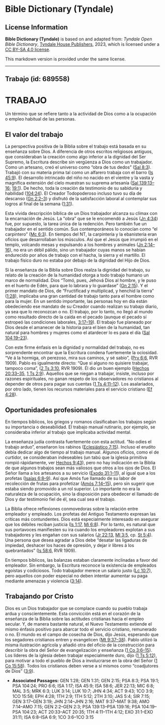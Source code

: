 # Bible Dictionary (Tyndale)

## License Information

**Bible Dictionary (Tyndale)** is based on and adapted from: _Tyndale Open Bible Dictionary_, [Tyndale House Publishers](https://tyndaleopenresources.com/), 2023, which is licensed under a [CC BY-SA 4.0 license](https://creativecommons.org/licenses/by-sa/4.0/legalcode.en).

This markdown version is provided under the same license.



--------------------------------

## Trabajo (id: 689558)

TRABAJO
=======

Un término que se refiere tanto a la actividad de Dios como a la ocupación o empleo habitual de las personas.

El valor del trabajo
--------------------

La perspectiva positiva de la Biblia sobre el trabajo está basada en su enseñanza sobre Dios. A diferencia de otros escritos religiosos antiguos, que consideraban la creación como algo inferior a la dignidad del Ser Supremo, la Escritura describe sin vergüenza a Dios como un trabajador. Como un artesano, creó el universo como “obra de tus dedos” ([Sal 8:3](https://ref.ly/Ps8:3)). Trabajó con su materia prima tal como un alfarero trabaja con el barro ([Is 45:9](https://ref.ly/Isa45:9)). El desarrollo intrincado del niño no nacido en el vientre y la vasta y magnífica extensión del cielo muestran su suprema artesanía ([Sal 139:13–16](https://ref.ly/Ps139:13-Ps139:16); [19:1](https://ref.ly/Ps19:1)). De hecho, toda la creación da testimonio de su sabiduría y habilidad ([104:24](https://ref.ly/Ps104:24)). El Creador Todopoderoso incluso tuvo su día de descanso ([Gn 2:2–3](https://ref.ly/Gen2:2-Gen2:3)) y disfrutó de la satisfacción laboral al contemplar sus logros al final de la semana ([1:31](https://ref.ly/Gen1:31)).

Esta vívida descripción bíblica de un Dios trabajador alcanza su clímax con la encarnación de Jesús. La "obra” que se le encomendó a Jesús ([Jn 4:34](https://ref.ly/John4:34)) fue, por supuesto, la tarea única de la redención. Pero también fue un trabajador en el sentido común. Sus contemporáneos lo conocían como “el carpintero” ([Mc 6:3](https://ref.ly/Mark6:3)). En tiempos del NT, la carpintería y la ebanistería eran oficios que desarrollaban los músculos. Así que el Jesús que irrumpió en el templo, volcando mesas y expulsando a los hombres y animales ([Jn 2:14–16](https://ref.ly/John2:14-John2:16)), no era un débil pálido, sino un trabajador cuyas manos se habían endurecido por años de trabajo con el hacha, la sierra y el martillo. El trabajo físico duro no estaba por debajo de la dignidad del Hijo de Dios.

Si la enseñanza de la Biblia sobre Dios realza la dignidad del trabajo, su relato de la creación de la humanidad otorga a todo trabajo humano un marco de normalidad. Dios “Tomó, pues, Jehová Dios al hombre, y le puso en el huerto de Edén, para que lo labrara y lo guardase” ([Gn 2:15](https://ref.ly/Gen2:15)). Y el primer mandato de Dios, de “Fructificad y multiplicad, y henchid la tierra” ([1:28](https://ref.ly/Gen1:28)), implicaba una gran cantidad de trabajo tanto para el hombre como para la mujer. En un sentido importante, las personas hoy en día están obedeciendo ese mandato de su Creador cuando realizan su trabajo diario, ya sea que lo reconozcan o no. El trabajo, por lo tanto, no llegó al mundo como resultado directo de la caída en el pecado (aunque el pecado sí estropeó las condiciones laborales, [3:17–19](https://ref.ly/Gen3:17-Gen3:19)). El trabajo fue planeado por Dios desde el amanecer de la historia para el bien de la humanidad, tan natural para hombres y mujeres como el atardecer lo es para el día ([Sal 104:19–23](https://ref.ly/Ps104:19-Ps104:23)).

Con este firme énfasis en la dignidad y normalidad del trabajo, no es sorprendente encontrar que la Escritura condena fuertemente la ociosidad. “Ve á la hormiga, oh perezoso, mira sus caminos, y sé sabio”, ([Prv 6:6](https://ref.ly/Prov6:6), RVR 1909\). Pablo es igualmente directo: “Que si alguno no quisiere trabajar, tampoco coma”, ([2 Ts 3:10](https://ref.ly/2Thess3:10), RVR 1909\). Él dio un buen ejemplo ([Hechos 20:33–35,](https://ref.ly/Acts20:33-Acts20:35) [1 Ts 2:9](https://ref.ly/1Thess2:9)). Aquellos que se niegan a trabajar, insiste, incluso por razones espirituales, no ganan respeto de los observadores no cristianos al depender de otros para pagar sus cuentas ([1 Ts 4:11–12](https://ref.ly/1Thess4:11-1Thess4:12)). Los asalariados, por otro lado, tienen los recursos materiales para el servicio cristiano ([Ef 4:28](https://ref.ly/Eph4:28)).

Oportunidades profesionales
---------------------------

En tiempos bíblicos, los griegos y romanos clasificaban los trabajos según su importancia o deseabilidad. El trabajo manual rutinario, por ejemplo, se consideraba inferior al trabajo que implicaba actividad mental.

La enseñanza judía contrasta fuertemente con esta actitud. “No odies el trabajo arduo”, enseñaron los rabinos ([Eclesiástico 7:15](https://ref.ly/Sir7:15)). Incluso el erudito debía dedicar algo de tiempo al trabajo manual. Algunos oficios, como el de curtidor, se consideraban indeseables (un tabú que la iglesia primitiva rompió rápidamente, ver [Hechos 9:43](https://ref.ly/Acts9:43)), pero no hay indicación en la Biblia de que algunos trabajos sean más valiosos que otros a los ojos de Dios. El Señor llama a los artesanos a su servicio ([Éxodo 31:1–11](https://ref.ly/Exod31:1-Exod31:11)), al igual que a los profetas ([Isaías 6:8–9](https://ref.ly/Isa6:8-Isa6:9)). Así que Amós fue llamado de su labor de recolección de frutas para profetizar ([Amós 7:14–15](https://ref.ly/Amos7:14-Amos7:15)), pero sin sugerir que estaba siendo promovido a un rol superior. Lo importante no era la naturaleza de la ocupación, sino la disposición para obedecer el llamado de Dios y dar testimonio fiel de él, sea cual sea el trabajo.

La Biblia ofrece reflexiones conmovedoras sobre la relación entre empleador y empleado. Los profetas del Antiguo Testamento expresan las críticas más contundentes. Dios está especialmente interesado en asegurar que los débiles reciban justicia ([Is 1:17,](https://ref.ly/Isa1:17) [Mi 6:8](https://ref.ly/Mic6:8)). Por lo tanto, es natural que sus portavoces manifiesten su ira cuando los empleadores explotan a sus trabajadores y les engañan con sus salarios ([Jr 22:13,](https://ref.ly/Jer22:13) [Ml 3:5,](https://ref.ly/Mal3:5) cp. [St 5:4](https://ref.ly/Jas5:4)). Una persona que desea agradar a Dios debe “desatar las ligaduras de impiedad, deshacer los haces de opresión, y dejar ir libres á los quebrantados” ([Is 58:6](https://ref.ly/Isa58:6), RVR 1909\).

En tiempos bíblicos, las balanzas estaban claramente inclinadas a favor del empleador. Sin embargo, la Escritura reconoce la existencia de empleados egoístas y codiciosos. Todo trabajador merece un salario justo ([Lc 10:7](https://ref.ly/Luke10:7)), pero aquellos con poder especial no deben intentar aumentar su paga mediante amenazas y violencia ([3:14](https://ref.ly/Luke3:14)).

Trabajando por Cristo
---------------------

Dios es un Dios trabajador que se complace cuando su pueblo trabaja ardua y conscientemente. Esta convicción está en el corazón de la enseñanza de la Biblia sobre las actitudes cristianas hacia el empleo secular. Y, de manera bastante natural, el Nuevo Testamento extiende el mismo énfasis positivo para abarcar todo el servicio cristiano, remunerado o no. El mundo es el campo de cosecha de Dios, dijo Jesús, esperando que los segadores cristianos entren y evangelicen ([Mt 9:37–38](https://ref.ly/Matt9:37-Matt9:38)). Pablo utilizó la misma ilustración agrícola y añadió otra del oficio de la construcción para describir la obra del Señor de evangelización y enseñanza ([1 Co 3:6–15](https://ref.ly/1Cor3:6-1Cor3:15)). Los líderes de la iglesia deben trabajar especialmente duro, dijo ([1 Ts 5:12](https://ref.ly/1Thess5:12)), para motivar a todo el pueblo de Dios a involucrarse en la obra del Señor ([1 Co 15:58](https://ref.ly/1Cor15:58)). Todos los cristianos deben verse a sí mismos como “coadjutores de Dios” ([3:9](https://ref.ly/1Cor3:9)).

* **Associated Passages:** GEN 1:28; GEN 1:31; GEN 2:15; PSA 8:3; PSA 19:1; PSA 104:24; PRO 6:6; ISA 1:17; ISA 45:9; ISA 58:6; JER 22:13; MIC 6:8; MAL 3:5; MRK 6:3; LUK 3:14; LUK 10:7; JHN 4:34; ACT 9:43; 1CO 3:9; 1CO 15:58; EPH 4:28; 1TH 2:9; 1TH 5:12; 2TH 3:10; JAS 5:4; SIR 7:15; GEN 3:17–GEN 3:19; JHN 2:14–JHN 2:16; MAT 9:37–MAT 9:38; AMO 7:14–AMO 7:15; GEN 2:2–GEN 2:3; PSA 139:13–PSA 139:16; PSA 104:19–PSA 104:23; ACT 20:33–ACT 20:35; 1TH 4:11–1TH 4:12; EXO 31:1–EXO 31:11; ISA 6:8–ISA 6:9; 1CO 3:6–1CO 3:15


